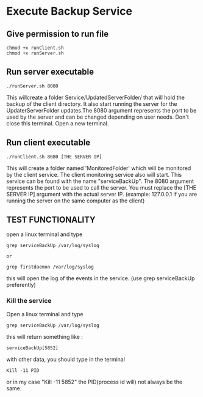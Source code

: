 # Execute Backup Service #

## Give permission to run file ##
```console
chmod +x runClient.sh
chmod +x runServer.sh
```
## Run server executable ##
```console
./runServer.sh 8080
```
This willcreate a folder Service/UpdatedServerFolder/ that will hold the backup of the client directory. It also start running the server for the UpdaterServerFolder updates.The 8080 argument represents the port to be used by the server and can be changed depending on user needs. Don't close this terminal. Open a new terminal.

## Run client executable ##
```console
./runClient.sh 8080 [THE SERVER IP]
```
This will create a folder named 'MonitoredFolder' which will be monitored by the client service. The client monitoring service also will start. This service can be found with the name "serviceBackUp". The 8080 argument represents the port to be used to call the server. You must replace the [THE SERVER IP] argument with the actual server IP. (example: 127.0.0.1 if you are running the server on the same computer as the client)


## TEST FUNCTIONALITY ##

open a linux terminal and type 
```console
grep serviceBackUp /var/log/syslog

or

grep firstdaemon /var/log/syslog
```
this will open the log of the events in the service. (use grep serviceBackUp preferently)

### Kill the service ###

Open a linux terminal and type 
```console
grep serviceBackUp /var/log/syslog
```
this will return something like :
```console
serviceBackUp[5852]
```
with other data, you should type in the terminal 
```console 
Kill -11 PID
```
or in my case "Kill -11 5852"  the PID(process id will) not always be the same.
